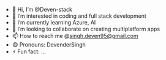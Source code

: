 - 👋 Hi, I’m @Deven-stack
- 👀 I’m interested in coding and full stack development
- 🌱 I’m currently learning Azure, AI
- 💞️ I’m looking to collaborate on creating multiplatform apps
- 📫 How to reach me @singh.deven95@gmail.com
- 😄 Pronouns: DevenderSingh
- ⚡ Fun fact: ...

<!---
Deven-stack/Deven-stack is a ✨ special ✨ repository because its `README.md` (this file) appears on your GitHub profile.
You can click the Preview link to take a look at your changes.
--->
